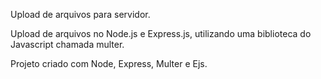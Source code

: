 
Upload de arquivos para servidor.

Upload de arquivos no Node.js e Express.js, utilizando uma biblioteca do Javascript chamada multer. 

Projeto criado com Node, Express, Multer e Ejs.
